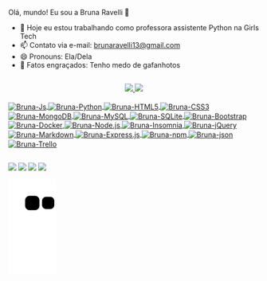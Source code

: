   Olá, mundo! Eu sou a Bruna Ravelli 👋

- 🔭 Hoje eu estou trabalhando como professora assistente Python na Girls Tech 
- 📫 Contato via e-mail: brunaravelli13@gmail.com 
- 😄 Pronouns: Ela/Dela
- 🤣  Fatos engraçados: Tenho medo de gafanhotos

##

<div align="center">
  <a href="https://github.com/brunaRavelli-byte">
  <img height="180em" src="https://github-readme-stats.vercel.app/api?username=BrunaRavelli-byte&show_icons=true&theme=nightowl&include_all_commits=true&count_private=true"/>
  <img height="180em" src="https://github-readme-stats.vercel.app/api/top-langs/?username=BrunaRavelli-byte&layout=compact&langs_count=7&theme=nightowl"/>
</div>
  
  <div style="display: inline_block"><br>
  <img align="center" alt="Bruna-Js" height="30" width="100" src="https://img.shields.io/badge/JavaScript-323330?style=for-the-badge&logo=javascript&logoColor=F7DF1E">
    <img align="center" alt="Bruna-Python" height="30" width="100" src="https://img.shields.io/badge/Python-FFD43B?style=for-the-badge&logo=python&logoColor=blue">
  <img align="center" alt="Bruna-HTML5" height="30" width="100" src="https://img.shields.io/badge/HTML5-E34F26?style=for-the-badge&logo=html5&logoColor=white">
  <img align="center" alt="Bruna-CSS3" height="30" width="100" src="https://img.shields.io/badge/CSS3-1572B6?style=for-the-badge&logo=css3&logoColor=white">
  <img align="center" alt="Bruna-MongoDB" height="30" width="100" src="https://img.shields.io/badge/MongoDB-4EA94B?style=for-the-badge&logo=mongodb&logoColor=white">
   <img align="center" alt="Bruna-MySQL" height="30" width="100" src="https://img.shields.io/badge/MySQL-005C84?style=for-the-badge&logo=mysql&logoColor=white">
    <img align="center" alt="Bruna-SQLite" height="30" width="100" src="https://img.shields.io/badge/SQLite-07405E?style=for-the-badge&logo=sqlite&logoColor=white">
    <img align="center" alt="Bruna-Bootstrap" height="30" width="100" src="https://img.shields.io/badge/Bootstrap-563D7C?style=for-the-badge&logo=bootstrap&logoColor=white">
    <img align="center" alt="Bruna-Docker" height="30" width="100" src="https://img.shields.io/badge/Docker-2CA5E0?style=for-the-badge&logo=docker&logoColor=white">
    <img align="center" alt="Bruna-Node.js" height="30" width="100" src="https://img.shields.io/badge/Node.js-339933?style=for-the-badge&logo=nodedotjs&logoColor=white">
<img align="center" alt="Bruna-Insomnia" height="30" width="100" src="https://img.shields.io/badge/Insomnia-5849be?style=for-the-badge&logo=Insomnia&logoColor=white">
<img align="center" alt="Bruna-jQuery" height="30" width="100" src="https://img.shields.io/badge/jQuery-0769AD?style=for-the-badge&logo=jquery&logoColor=white">
<img align="center" alt="Bruna-Markdown" height="30" width="100" src="https://img.shields.io/badge/Markdown-000000?style=for-the-badge&logo=markdown&logoColor=white">
    <img align="center" alt="Bruna-Express.js" height="30" width="100" src="https://img.shields.io/badge/Express.js-000000?style=for-the-badge&logo=express&logoColor=white">
<img align="center" alt="Bruna-npm" height="30" width="100" src="https://img.shields.io/badge/npm-CB3837?style=for-the-badge&logo=npm&logoColor=white">
<img align="center" alt="Bruna-json" height="30" width="100" src="https://img.shields.io/badge/json-5E5C5C?style=for-the-badge&logo=json&logoColor=white">
<img align="center" alt="Bruna-Trello" height="30" width="100" src="https://img.shields.io/badge/Trello-0052CC?style=for-the-badge&logo=trello&logoColor=white">


</div>
  
  ##
  
  <div> 
  <a href="https://instagram.com/bruna.ravelli" target="_blank"><img src="https://img.shields.io/badge/-Instagram-%23E4405F?style=for-the-badge&logo=instagram&logoColor=white" target="_blank"></a>
 <a href="https://discord.com/channels/@me" target="_blank"><img src="https://img.shields.io/badge/Discord-7289DA?style=for-the-badge&logo=discord&logoColor=white" target="_blank"></a> 
  <a href = "mailto:brunaravelli13@gmail.com"><img src="https://img.shields.io/badge/Gmail-D14836?style=for-the-badge&logo=gmail&logoColor=white"></a>
  <a href="https://www.linkedin.com/in/bruna-ravelli-566b9520a/" target="_blank"><img src="https://img.shields.io/badge/-LinkedIn-%230077B5?style=for-the-badge&logo=linkedin&logoColor=white" target="_blank"></a> 
  
 
  ![Snake animation](https://github.com/BrunaRavelli-byte/BrunaRavelli-byte/blob/output/github-contribution-grid-snake.svg)
 
</div>
